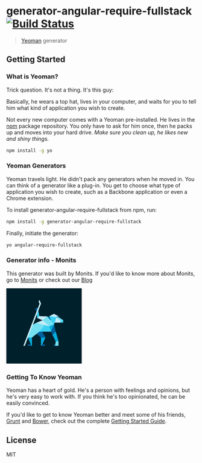 # generator-angular-require-fullstack [![Build Status](https://secure.travis-ci.org/monits/generator-angular-require-fullstack.png?branch=master)](https://travis-ci.org/monits/generator-angular-require-fullstack)

> [Yeoman](http://yeoman.io) generator

## Getting Started

### What is Yeoman?

Trick question. It's not a thing. It's this guy:

Basically, he wears a top hat, lives in your computer, and waits for you to tell him what kind of application you wish to create.

Not every new computer comes with a Yeoman pre-installed. He lives in the [npm](https://npmjs.org) package repository. You only have to ask for him once, then he packs up and moves into your hard drive. *Make sure you clean up, he likes new and shiny things.*

```bash
npm install -g yo
```
### Yeoman Generators

Yeoman travels light. He didn't pack any generators when he moved in. You can think of a generator like a plug-in. You get to choose what type of application you wish to create, such as a Backbone application or even a Chrome extension.

To install generator-angular-require-fullstack from npm, run:

```bash
npm install -g generator-angular-require-fullstack
```

Finally, initiate the generator:

```bash
yo angular-require-fullstack
```

### Generator info - Monits

This generator was built by Monits. If you'd like to know more about Monits, go to [Monits](http://www.monits.com) or check out our [Blog](https://medium.com/monits-blog)

![](monits_logo.png)

### Getting To Know Yeoman

Yeoman has a heart of gold. He's a person with feelings and opinions, but he's very easy to work with. If you think he's too opinionated, he can be easily convinced.

If you'd like to get to know Yeoman better and meet some of his friends, [Grunt](http://gruntjs.com) and [Bower](http://bower.io), check out the complete [Getting Started Guide](https://github.com/yeoman/yeoman/wiki/Getting-Started).


## License

MIT
